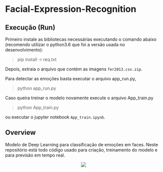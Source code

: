 # Facial-Expression-Recognition

## Execução (Run)


Primeiro instale as bibliotecas necessárias executando o comando abaixo (recomendo utilizar o python3.6 que foi a versão usada no desenvolvimento):

> pip install -r req.txt

Depois, extraia o arquivo que contém as imagens `fer2013.csv.zip`.

Para detectar as emoções basta executar o arquivo app_run.py,

> python app_run.py

Caso queira treinar o modelo novamente execute o arquivo App_train.py

> python App_train.py

ou executar o jupyter notebook `App_train.ipynb`.

## Overview

Modelo de Deep Learning para classificação de emoções em faces. Neste repositório está todo código usado para criação,  treinamento do modelo e para previsão em tempo real. 

<p align="center">
  
  <img  src="https://github.com/offsouza/Facial-Expression-Recognition/blob/master/video11.gif">
  
</p>
